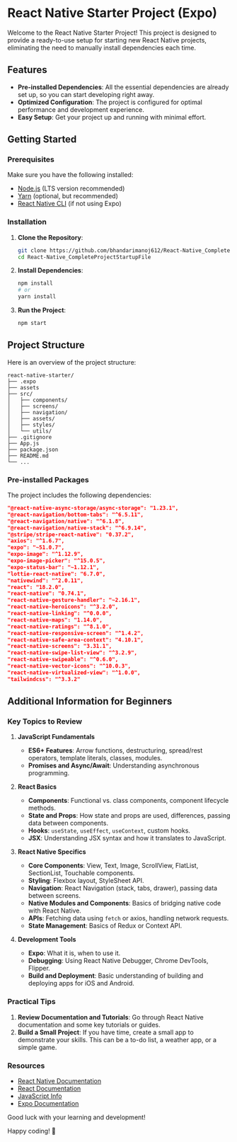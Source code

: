 
# React Native Starter Project (Expo)

Welcome to the React Native Starter Project! This project is designed to provide a ready-to-use setup for starting new React Native projects, eliminating the need to manually install dependencies each time.

## Features

- **Pre-installed Dependencies**: All the essential dependencies are already set up, so you can start developing right away.
- **Optimized Configuration**: The project is configured for optimal performance and development experience.
- **Easy Setup**: Get your project up and running with minimal effort.

## Getting Started

### Prerequisites

Make sure you have the following installed:

- [Node.js](https://nodejs.org/) (LTS version recommended)
- [Yarn](https://yarnpkg.com/) (optional, but recommended)
- [React Native CLI](https://reactnative.dev/docs/environment-setup) (if not using Expo)

### Installation

1. **Clone the Repository**:

    ```bash
    git clone https://github.com/bhandarimanoj612/React-Native_CompleteProjectStartupFile.git
    cd React-Native_CompleteProjectStartupFile
    ```

2. **Install Dependencies**:

    ```bash
    npm install
    # or
    yarn install
    ```

3. **Run the Project**:

    ```bash
    npm start
    ```

## Project Structure

Here is an overview of the project structure:

```
react-native-starter/
├── .expo
├── assets
├── src/
│   ├── components/
│   ├── screens/
│   ├── navigation/
│   ├── assets/
│   ├── styles/
│   └── utils/
├── .gitignore
├── App.js
├── package.json
├── README.md
└── ...
```

### Pre-installed Packages

The project includes the following dependencies:

```json
"@react-native-async-storage/async-storage": "1.23.1",
"@react-navigation/bottom-tabs": "^6.5.11",
"@react-navigation/native": "^6.1.8",
"@react-navigation/native-stack": "^6.9.14",
"@stripe/stripe-react-native": "0.37.2",
"axios": "^1.6.7",
"expo": "~51.0.7",
"expo-image": "^1.12.9",
"expo-image-picker": "^15.0.5",
"expo-status-bar": "~1.12.1",
"lottie-react-native": "6.7.0",
"nativewind": "^2.0.11",
"react": "18.2.0",
"react-native": "0.74.1",
"react-native-gesture-handler": "~2.16.1",
"react-native-heroicons": "^3.2.0",
"react-native-linking": "^0.0.0",
"react-native-maps": "1.14.0",
"react-native-ratings": "^8.1.0",
"react-native-responsive-screen": "^1.4.2",
"react-native-safe-area-context": "4.10.1",
"react-native-screens": "3.31.1",
"react-native-swipe-list-view": "^3.2.9",
"react-native-swipeable": "^0.6.0",
"react-native-vector-icons": "^10.0.3",
"react-native-virtualized-view": "^1.0.0",
"tailwindcss": "^3.3.2"
```

## Additional Information for Beginners

### Key Topics to Review

1. **JavaScript Fundamentals**
   - **ES6+ Features**: Arrow functions, destructuring, spread/rest operators, template literals, classes, modules.
   - **Promises and Async/Await**: Understanding asynchronous programming.

2. **React Basics**
   - **Components**: Functional vs. class components, component lifecycle methods.
   - **State and Props**: How state and props are used, differences, passing data between components.
   - **Hooks**: `useState`, `useEffect`, `useContext`, custom hooks.
   - **JSX**: Understanding JSX syntax and how it translates to JavaScript.

3. **React Native Specifics**
   - **Core Components**: View, Text, Image, ScrollView, FlatList, SectionList, Touchable components.
   - **Styling**: Flexbox layout, StyleSheet API.
   - **Navigation**: React Navigation (stack, tabs, drawer), passing data between screens.
   - **Native Modules and Components**: Basics of bridging native code with React Native.
   - **APIs**: Fetching data using `fetch` or axios, handling network requests.
   - **State Management**: Basics of Redux or Context API.

4. **Development Tools**
   - **Expo**: What it is, when to use it.
   - **Debugging**: Using React Native Debugger, Chrome DevTools, Flipper.
   - **Build and Deployment**: Basic understanding of building and deploying apps for iOS and Android.

### Practical Tips

1. **Review Documentation and Tutorials**: Go through React Native documentation and some key tutorials or guides.
2. **Build a Small Project**: If you have time, create a small app to demonstrate your skills. This can be a to-do list, a weather app, or a simple game.

### Resources

- [React Native Documentation](https://reactnative.dev/docs/getting-started)
- [React Documentation](https://reactjs.org/docs/getting-started.html)
- [JavaScript Info](https://javascript.info/)
- [Expo Documentation](https://docs.expo.dev/)

Good luck with your learning and development!

Happy coding! 🚀
